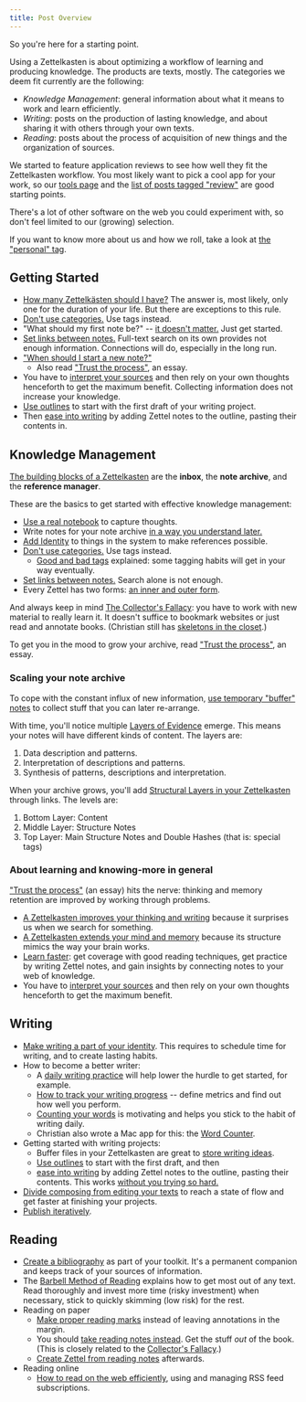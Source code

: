 ```yaml
---
title: Post Overview
---
```


So you're here for a starting point.

Using a Zettelkasten is about optimizing a workflow of learning and producing knowledge. The products are texts, mostly. The categories we deem fit currently are the following:

* _Knowledge Management_:  general information about what it means to work and learn efficiently.
* _Writing_:  posts on the production of lasting knowledge, and about sharing it with others through your own texts.
* _Reading_:  posts about the process of acquisition of new things and the organization of sources.

We started to feature application reviews to see how well they fit the Zettelkasten workflow. You most likely want to pick a cool app for your work, so our [tools page](/tools/) and the [list of posts tagged "review"](/posts/tags/review) are good starting points.

There's a lot of other software on the web you could experiment with, so don't feel limited to our (growing) selection.

If you want to know more about us and how we roll, take a look at [the "personal" tag](/posts/tags/personal/).

## Getting Started

* [How many Zettelkästen should I have?](/posts/how-many-zettelkasten/) The answer is, most likely, only one for the duration of your life. But there are exceptions to this rule.
* [Don't use categories.](/posts/no-categories/) Use tags instead.
* "What should my first note be?" -- [it doesn't matter.](/posts/your-first-note/) Just get started.
* [Set links between notes.](/posts/search-alone-is-not-enough) Full-text search on its own provides not enough information. Connections will do, especially in the long run.
* ["When should I start a new note?"](/posts/when-start-new-note/)
    * Also read ["Trust the process"](/posts/trust-the-process-nickmilo22/), an essay.
* You have to [interpret your sources](/posts/dont-rely-on-source-have-faith-in-yourself/) and then rely on your own thoughts henceforth to get the maximum benefit. Collecting information does not increase your knowledge.
* [Use outlines](/posts/how-i-use-outlines-to-write-any-text/) to start with the first draft of your writing project.
* Then [ease into writing](/posts/ease-into-writing/) by adding Zettel notes to the outline, pasting their contents in. 

<!--ct: keep in sync with content/posts/2015/07/getting-started.txt -->

## Knowledge Management

[The building blocks of a Zettelkasten](/posts/zettelkasten-building-blocks/) are the **inbox**, the **note archive**, and the **reference manager**.

These are the basics to get started with effective knowledge management:

* [Use a real notebook](/posts/use-real-notebook/) to capture thoughts.
* Write notes for your note archive [in a way you understand later.](/posts/how-to-write-notes-you-can-understand/)
* [Add Identity](/posts/add-identity/) to things in the system to make references possible.
* [Don't use categories.](/posts/no-categories/) Use tags instead.
    * [Good and bad tags](/posts/object-tags-vs-topic-tags/) explained: some tagging habits will get in your way eventually.
* [Set links between notes.](/posts/search-alone-is-not-enough) Search alone is not enough.
* Every Zettel has two forms: [an inner and outer form](/posts/zettel-nature-two-forms/).

And always keep in mind [The Collector's Fallacy](/posts/collectors-fallacy/): you have to work with new material to really learn it. It doesn't suffice to bookmark websites or just read and annotate books. (Christian still has [skeletons in the closet](/posts/collectors-fallacy-confession/).)

To get you in the mood to grow your archive, read ["Trust the process"](/posts/trust-the-process-nickmilo22/), an essay.

### Scaling your note archive

To cope with the constant influx of new information, [use temporary "buffer" notes](/posts/buffer-notes/) to collect stuff that you can later re-arrange.

With time, you'll notice multiple [Layers of Evidence](/posts/layers-of-evidence/) emerge. This means your notes will have different kinds of content. The layers are:

1. Data description and patterns.
2. Interpretation of descriptions and patterns.
3. Synthesis of patterns, descriptions and interpretation.

When your archive grows, you'll add [Structural Layers in your Zettelkasten](/posts/three-layers-structure-zettelkasten/) through links. The levels are:

1. Bottom Layer: Content
2. Middle Layer: Structure Notes
3. Top Layer: Main Structure Notes and Double Hashes (that is: special tags)

### About learning and knowing-more in general

["Trust the process"](/posts/trust-the-process-nickmilo22/) (an essay) hits the nerve: thinking and memory retention are improved by working through problems.

* [A Zettelkasten improves your thinking and writing](/posts/zettelkasten-improves-thinking-writing/) because it surprises us when we search for something. 
* [A Zettelkasten extends your mind and memory](/posts/extend-your-mind-and-memory-with-a-zettelkasten/) because its structure mimics the way your brain works.
* [Learn faster](/posts/learn-faster-by-writing-zettel-notes/): get coverage with good reading techniques, get practice by writing Zettel notes, and gain insights by connecting notes to your web of knowledge.
* You have to [interpret your sources](/posts/dont-rely-on-source-have-faith-in-yourself/) and then rely on your own thoughts henceforth to get the maximum benefit.

## Writing

* [Make writing a part of your identity](/posts/identity-schedule-serious-writing/). This requires to schedule time for writing, and to create lasting habits.
* How to become a better writer:
    * A [daily writing practice](/posts/useful-daily-writing-practice/) will help lower the hurdle to get started, for example.
    * [How to track your writing progress](/posts/how-to-track-writing-progress/) -- define metrics and find out how well you perform.
    * [Counting your words](/posts/count-your-words/) is motivating and helps you stick to the habit of writing daily.
    * Christian also wrote a Mac app for this: the [Word Counter](http://wordcounterapp.com/).
* Getting started with writing projects:
    * Buffer files in your Zettelkasten are great to [store writing ideas](/posts/manage-writing-ideas/).
    * [Use outlines](/posts/how-i-use-outlines-to-write-any-text/) to start with the first draft, and then
    * [ease into writing](/posts/ease-into-writing/) by adding Zettel notes to the outline, pasting their contents. This works [without you trying so hard.](/posts/write-book-without-even-trying-so-hard/)
* [Divide composing from editing your texts](/posts/writing-composing-revising/) to reach a state of flow and get faster at finishing your projects.
* [Publish iteratively](/posts/publish-iteratively/).

## Reading

* [Create a bibliography](/posts/bibliography-zettelkasten/) as part of your toolkit. It's a permanent companion and keeps track of your sources of information.
* The [Barbell Method of Reading](/posts/barbell-method-reading/) explains how to get most out of any text. Read thoroughly and invest more time (risky investment) when necessary, stick to quickly skimming (low risk) for the rest.
* Reading on paper
    * [Make proper reading marks](/posts/making-proper-marks-in-books/) instead of leaving annotations in the margin.
    * You should [take reading notes instead](/posts/reading-putting-it-all-together/). Get the stuff _out_ of the book. (This is closely related to the [Collector's Fallacy](/posts/collectors-fallacy/).)
    * [Create Zettel from reading notes](/posts/create-zettel-from-reading-notes/) afterwards.
* Reading online
    * [How to read on the web efficiently](/posts/reading-web-rss-note-taking/), using and managing RSS feed subscriptions.

